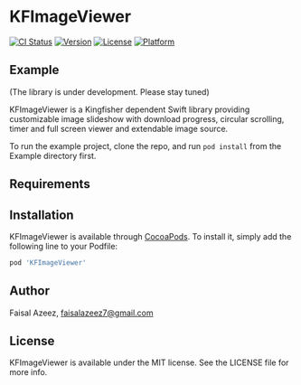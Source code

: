 # KFImageViewer

[![CI Status](https://img.shields.io/travis/faisalazeez/KFImageViewer.svg?style=flat)](https://travis-ci.org/faisalazeez/KFImageViewer)
[![Version](https://img.shields.io/cocoapods/v/KFImageViewer.svg?style=flat)](https://cocoapods.org/pods/KFImageViewer)
[![License](https://img.shields.io/cocoapods/l/KFImageViewer.svg?style=flat)](https://cocoapods.org/pods/KFImageViewer)
[![Platform](https://img.shields.io/cocoapods/p/KFImageViewer.svg?style=flat)](https://cocoapods.org/pods/KFImageViewer)

## Example

(The library is under development. Please stay tuned)

KFImageViewer is a Kingfisher dependent Swift library providing customizable image slideshow with download progress, circular scrolling, timer and full screen viewer and extendable image source.

To run the example project, clone the repo, and run `pod install` from the Example directory first.

## Requirements

## Installation

KFImageViewer is available through [CocoaPods](https://cocoapods.org). To install
it, simply add the following line to your Podfile:

```ruby
pod 'KFImageViewer'
```

## Author

Faisal Azeez, faisalazeez7@gmail.com

## License

KFImageViewer is available under the MIT license. See the LICENSE file for more info.
